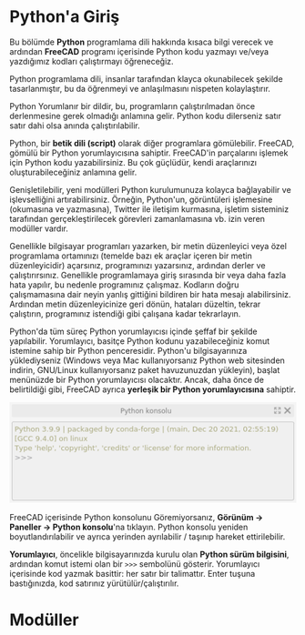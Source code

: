 # Python'a Giriş

Bu bölümde **Python** programlama dili hakkında kısaca bilgi verecek ve ardından **FreeCAD** programı içerisinde Python kodu yazmayı ve/veya yazdığımız kodları çalıştırmayı öğreneceğiz.

Python programlama dili, insanlar tarafından klayca okunabilecek şekilde tasarlanmıştır, bu da öğrenmeyi ve anlaşılmasını nispeten kolaylaştırır.

Python Yorumlanır bir dildir, bu, programların çalıştırılmadan önce derlenmesine gerek olmadığı anlamına gelir. Python kodu dilerseniz satır satır dahi olsa anında çalıştırılabilir.

Python, bir **betik dili (script)** olarak diğer programlara gömülebilir. FreeCAD, gömülü bir Python yorumlayıcısına sahiptir. FreeCAD'in parçalarını işlemek için Python kodu yazabilirsiniz. Bu çok güçlüdür, kendi araçlarınızı oluşturabileceğiniz anlamına gelir.

Genişletilebilir, yeni modülleri Python kurulumunuza kolayca bağlayabilir ve işlevselliğini artırabilirsiniz. Örneğin, Python'un, görüntüleri işlemesine (okumasına ve yazmasına), Twitter ile iletişim kurmasına, işletim sisteminiz tarafından gerçekleştirilecek görevleri zamanlamasına vb. izin veren modüller vardır.

Genellikle bilgisayar programları yazarken, bir metin düzenleyici veya özel programlama ortamınızı (temelde bazı ek araçlar içeren bir metin düzenleyicidir) açarsınız, programınızı yazarsınız, ardından derler ve çalıştırırsınız. Genellikle programlamaya giriş sırasında bir veya daha fazla hata yapılır, bu nedenle programınız çalışmaz. Kodların doğru çalışmamasına dair neyin yanlış gittiğini bildiren bir hata mesajı alabilirsiniz. Ardından metin düzenleyicinize geri dönün, hataları düzeltin, tekrar çalıştırın, programınız istendiği gibi çalışana kadar tekrarlayın.

Python'da tüm süreç Python yorumlayıcısı içinde şeffaf bir şekilde yapılabilir. Yorumlayıcı, basitçe Python kodunu yazabileceğiniz komut istemine sahip bir Python penceresidir. Python'u bilgisayarınıza yüklediyseniz (Windows veya Mac kullanıyorsanız Python web sitesinden indirin, GNU/Linux kullanıyorsanız paket havuzunuzdan yükleyin), başlat menünüzde bir Python yorumlayıcısı olacaktır. Ancak, daha önce de belirtildiği gibi, FreeCAD ayrıca **yerleşik bir Python yorumlayıcısına** sahiptir.

![Python_konsolu](img/python_konsolu.png)

FreeCAD içerisinde Python konsolunu Göremiyorsanız, **Görünüm → Paneller → Python konsolu**'na tıklayın. Python konsolu yeniden boyutlandırılabilir ve ayrıca yerinden ayrılabilir / taşınıp hareket ettirilebilir.

**Yorumlayıcı**, öncelikle bilgisayarınızda kurulu olan **Python sürüm bilgisini**, ardından komut istemi olan bir `>>>` sembolünü gösterir. Yorumlayıcı içerisinde kod yazmak basittir: her satır bir talimattır. Enter tuşuna bastığınızda, kod satırınız yürütülür/çalıştırılır.

# Modüller